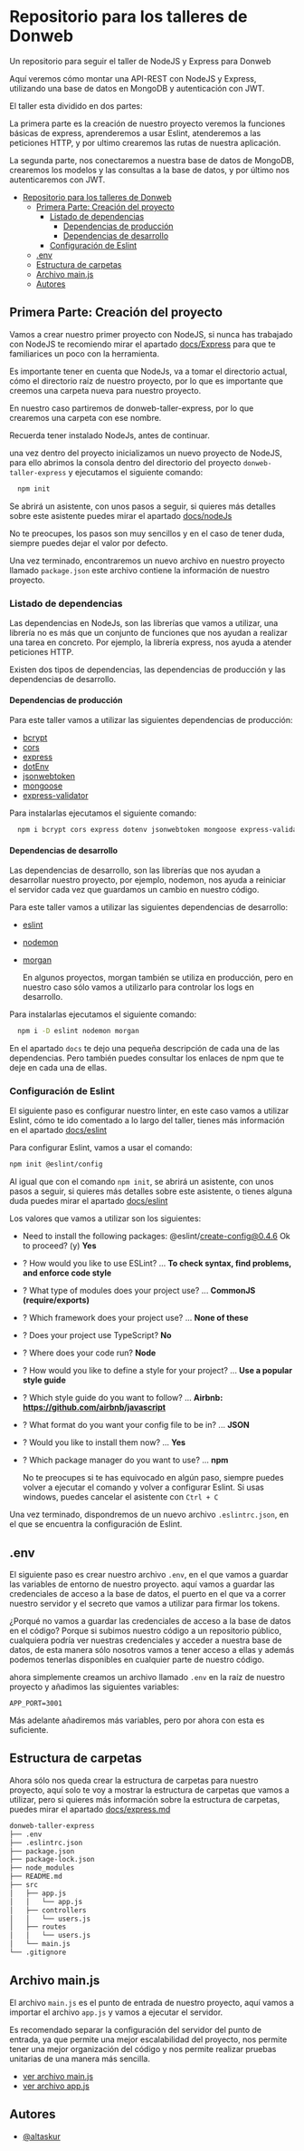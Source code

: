 
# Repositorio para los talleres de Donweb

Un repositorio para seguir el taller de NodeJS y Express para Donweb

Aquí veremos cómo montar una API-REST con NodeJS y Express, utilizando una base de datos en MongoDB y autenticación con JWT.

El taller esta dividido en dos partes:

La primera parte es la creación de nuestro proyecto veremos la funciones básicas de express, aprenderemos a usar Eslint, atenderemos a las peticiones HTTP, y por ultimo crearemos las rutas de nuestra aplicación.

La segunda parte, nos conectaremos a nuestra base de datos de MongoDB,
crearemos los modelos y las consultas a la base de datos, y por último nos autenticaremos con JWT.

- [Repositorio para los talleres de Donweb](#repositorio-para-los-talleres-de-donweb)
  - [Primera Parte: Creación del proyecto](#primera-parte-creación-del-proyecto)
    - [Listado de dependencias](#listado-de-dependencias)
      - [Dependencias de producción](#dependencias-de-producción)
      - [Dependencias de desarrollo](#dependencias-de-desarrollo)
    - [Configuración de Eslint](#configuración-de-eslint)
  - [.env](#env)
  - [Estructura de carpetas](#estructura-de-carpetas)
  - [Archivo main.js](#archivo-mainjs)
  - [Autores](#autores)

## Primera Parte: Creación del proyecto

Vamos a crear nuestro primer proyecto con NodeJS, si nunca has trabajado con NodeJS te recomiendo mirar
el apartado [docs/Express](./docs/express.md) para que te familiarices un poco con la herramienta.

Es importante tener en cuenta que NodeJs, va a tomar el directorio actual, cómo el directorio raíz de nuestro proyecto, por lo que es importante que creemos una carpeta nueva para nuestro proyecto.

En nuestro caso partiremos de donweb-taller-express, por lo que crearemos una carpeta con ese nombre.

  Recuerda tener instalado NodeJs, antes de continuar.

una vez dentro del proyecto inicializamos un nuevo proyecto de NodeJS, para ello abrimos la consola dentro del directorio del proyecto ``donweb-taller-express`` y ejecutamos el siguiente comando:

```bash
  npm init
```

Se abrirá un asistente, con unos pasos a seguir, si quieres más detalles sobre este asistente puedes mirar el apartado [docs/nodeJs](./docs/nodeJs.md)

  No te preocupes, los pasos son muy sencillos y en el caso de tener duda, siempre puedes dejar el valor por defecto.

Una vez terminado, encontraremos un nuevo archivo en nuestro proyecto llamado ``package.json``
este archivo contiene la información de nuestro proyecto.

### Listado de dependencias

Las dependencias en NodeJs, son las librerías que vamos a utilizar, una librería no es más que un conjunto de funciones que nos ayudan a realizar una tarea en concreto. Por ejemplo, la librería express, nos ayuda a atender peticiones HTTP.

Existen dos tipos de dependencias, las dependencias de producción y las dependencias de desarrollo.

#### Dependencias de producción

Para este taller vamos a utilizar las siguientes dependencias de producción:

- [bcrypt](https://www.npmjs.com/package/bcrypt)
- [cors](https://www.npmjs.com/package/cors)
- [express](https://www.npmjs.com/package/express)
- [dotEnv](https://www.npmjs.com/package/dotenv)
- [jsonwebtoken](https://www.npmjs.com/package/jsonwebtoken)
- [mongoose](https://npmjs.com/package/mongoose)
- [express-validator](https://www.npmjs.com/package/express-validator)

Para instalarlas ejecutamos el siguiente comando:

```bash
  npm i bcrypt cors express dotenv jsonwebtoken mongoose express-validator
```

#### Dependencias de desarrollo

Las dependencias de desarrollo, son las librerías que nos ayudan a desarrollar nuestro proyecto, por ejemplo, nodemon, nos ayuda a reiniciar el servidor cada vez que guardamos un cambio en nuestro código.

Para este taller vamos a utilizar las siguientes dependencias de desarrollo:

- [eslint](./docs/eslint.md)
- [nodemon](https://www.npmjs.com/package/nodemon)
- [morgan](./docs/morgan.md)

  En algunos proyectos, morgan también se utiliza en producción, pero en nuestro caso sólo vamos a utilizarlo para controlar los logs en desarrollo.

Para instalarlas ejecutamos el siguiente comando:

```bash
  npm i -D eslint nodemon morgan
```

En el apartado `docs` te dejo una pequeña descripción de cada una de las dependencias. Pero también puedes consultar los enlaces de npm que te deje en cada una de ellas.

### Configuración de Eslint

El siguiente paso es configurar nuestro linter, en este caso vamos a utilizar Eslint, cómo te ido comentado a lo largo del taller, tienes más información en el apartado [docs/eslint](./docs/eslint.md)

Para configurar Eslint, vamos a usar el comando:

```bash
npm init @eslint/config
```

Al igual que con el comando `npm init`, se abrirá un asistente, con unos pasos a seguir, si quieres más detalles sobre este asistente, o tienes alguna duda puedes mirar el apartado [docs/eslint](./docs/eslint.md)

Los valores que vamos a utilizar son los siguientes:

- Need to install the following packages: @eslint/create-config@0.4.6 Ok to proceed? (y) **Yes**
- ? How would you like to use ESLint? ...  **To check syntax, find problems, and enforce code style**
- ? What type of modules does your project use? ... **CommonJS (require/exports)**
- ? Which framework does your project use? ... **None of these**
- ? Does your project use TypeScript? **No**
- ? Where does your code run?  **Node**
- ? How would you like to define a style for your project? ... **Use a popular style guide**
- ? Which style guide do you want to follow? ... **Airbnb: <https://github.com/airbnb/javascript>**
- ? What format do you want your config file to be in? ... **JSON**
- ? Would you like to install them now? ... **Yes**
- ? Which package manager do you want to use? ...  **npm**

  No te preocupes si te has equivocado en algún paso, siempre puedes volver a ejecutar el comando y volver a configurar Eslint. Si usas windows, puedes cancelar el asistente con `Ctrl + C`

Una vez terminado, dispondremos de un nuevo archivo `.eslintrc.json`, en el que se encuentra la configuración de Eslint.

## .env

El siguiente paso es crear nuestro archivo `.env`, en el que vamos a guardar las variables de entorno de nuestro proyecto. aquí vamos a guardar las credenciales de acceso a la base de datos, el puerto en el que va a correr nuestro servidor y el secreto que vamos a utilizar para firmar los tokens.

¿Porqué no vamos a guardar las credenciales de acceso a la base de datos en el código?
Porque si subimos nuestro código a un repositorio público, cualquiera podría ver nuestras credenciales y acceder a nuestra base de datos, de esta manera sólo nosotros vamos a tener acceso a ellas y además podemos tenerlas disponibles en cualquier parte de nuestro código.

ahora simplemente creamos un archivo llamado `.env` en la raíz de nuestro proyecto y añadimos las siguientes variables:

```env
APP_PORT=3001
```

Más adelante añadiremos más variables, pero por ahora con esta es suficiente.

## Estructura de carpetas

Ahora sólo nos queda crear la estructura de carpetas para nuestro proyecto, aquí solo te voy a mostrar la estructura de carpetas que vamos a utilizar, pero si quieres más información sobre la estructura de carpetas, puedes mirar el apartado [docs/express.md](./docs/express.md)

```bash
donweb-taller-express
├── .env
├── .eslintrc.json
├── package.json
├── package-lock.json
├── node_modules
├── README.md
├── src
│   ├── app.js
│   │   └── app.js
│   ├── controllers
│   │   └── users.js
│   ├── routes
│   │   └── users.js
│   └── main.js
└── .gitignore
```

## Archivo main.js

El archivo `main.js` es el punto de entrada de nuestro proyecto, aquí vamos a importar el archivo `app.js` y vamos a ejecutar el servidor.

Es recomendado separar la configuración del servidor del punto de entrada, ya que permite una mejor escalabilidad del proyecto, nos permite tener una mejor organización del código y nos permite realizar pruebas unitarias de una manera más sencilla.

- [ver archivo main.js](./src/main.js)
- [ver archivo app.js](./src/app.js)

## Autores

- [@altaskur](https://github.com/altaskur)

